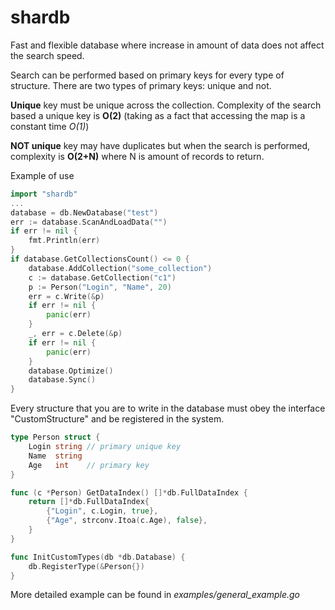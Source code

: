 # shardb
Fast and flexible database where increase in amount of data does not affect the search speed.

Search can be performed based on primary keys for every type of structure.
There are two types of primary keys: unique and not.

<b>Unique</b> key must be unique across the collection. 
Complexity of the search based a unique key is <b>O(2)</b> 
(taking as a fact that accessing the map is a constant time <i>O(1)</i>)

<b>NOT unique</b> key may have duplicates but when the search is performed,
complexity is <b>O(2+N)</b> where N is amount of records to return.

Example of use
```Go
import "shardb"
...
database = db.NewDatabase("test")
err := database.ScanAndLoadData("")
if err != nil {
    fmt.Println(err)
}
if database.GetCollectionsCount() <= 0 {
    database.AddCollection("some_collection")
    c := database.GetCollection("c1")
    p := Person("Login", "Name", 20)
    err = c.Write(&p)
    if err != nil {
        panic(err)
    }
    _, err = c.Delete(&p)
    if err != nil {
        panic(err)
    }
    database.Optimize()
    database.Sync()
}
```

Every structure that you are to write in the database must obey the interface "CustomStructure"
and be registered in the system.
```Go
type Person struct {
    Login string // primary unique key
    Name  string
    Age   int    // primary key
}

func (c *Person) GetDataIndex() []*db.FullDataIndex {
    return []*db.FullDataIndex{
        {"Login", c.Login, true},
        {"Age", strconv.Itoa(c.Age), false},
    }
}

func InitCustomTypes(db *db.Database) {
    db.RegisterType(&Person{})
}
```
More detailed example can be found in <i>examples/general_example.go</i>
